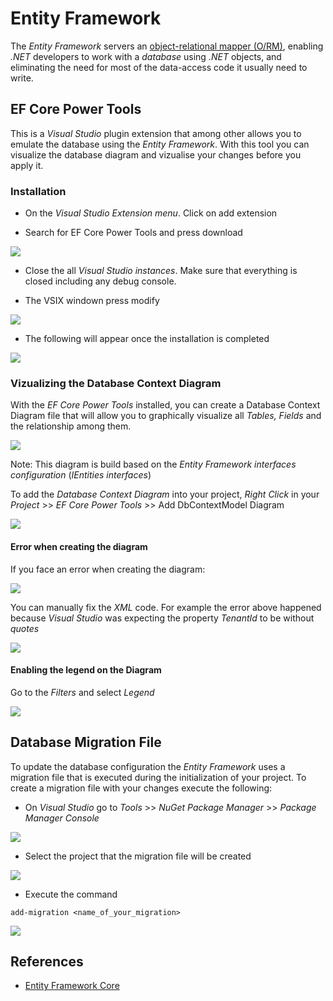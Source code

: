 # Entity Framework

The *Entity Framework* servers an [object-relational mapper (O/RM)](https://en.wikipedia.org/wiki/Object-relational_mapping), enabling *.NET* developers to work with a *database* using *.NET* objects, and eliminating the need for most of the data-access code it usually need to write.

## EF Core Power Tools 

This is a *Visual Studio* plugin extension that among other allows you to emulate the database using the *Entity Framework*. With this tool you can visualize the database diagram and vizualise your changes before you apply it.

### Installation

- On the *Visual Studio Extension menu*. Click on add extension 

- Search for EF Core Power Tools and press download 

![]( https://media.githubusercontent.com/media/RogerioDosSantos/Wiki/master/docs/src/entity_framework/ef_core_power_tools.png )

- Close the all *Visual Studio instances*. Make sure that everything is closed including any debug console.

- The VSIX windown press modify

![]( https://media.githubusercontent.com/media/RogerioDosSantos/Wiki/master/docs/src/entity_framework/ef_core_power_tools_installation.png )

- The following will appear once the installation is completed 

![]( https://media.githubusercontent.com/media/RogerioDosSantos/Wiki/master/docs/src/entity_framework/ef_core_power_tools_installation_completed.png )

### Vizualizing the Database Context Diagram 

With the *EF Core Power Tools* installed, you can create a Database Context Diagram file that will allow you to graphically visualize all *Tables, Fields* and the relationship among them.

![]( https://media.githubusercontent.com/media/RogerioDosSantos/Wiki/master/docs/src/entity_framework/ef_core_db_context_model_diagram.png )

Note: This diagram is build based on the *Entity Framework interfaces configuration* (*IEntities interfaces*)

To add the *Database Context Diagram* into your project, *Right Click* in your *Project* >> *EF Core Power Tools* >> Add DbContextModel Diagram

![]( https://media.githubusercontent.com/media/RogerioDosSantos/Wiki/master/docs/src/entity_framework/ef_core_db_context_model_diagram_add.png )

#### Error when creating the diagram 

If you face an error when creating the diagram:

![]( https://media.githubusercontent.com/media/RogerioDosSantos/Wiki/master/docs/src/entity_framework/ef_core_db_context_model_diagram_error.png )

You can manually fix the *XML* code. For example the error above happened because *Visual Studio* was expecting the property *TenantId* to be without *quotes*

![]( https://media.githubusercontent.com/media/RogerioDosSantos/Wiki/master/docs/src/entity_framework/ef_core_db_context_model_diagram_error_fix.png )

#### Enabling the legend on the Diagram 

Go to the *Filters* and select *Legend*

![]( https://media.githubusercontent.com/media/RogerioDosSantos/Wiki/master/docs/src/entity_framework/ef_core_db_context_model_diagram_legend.png )

## Database Migration File

To update the database configuration the *Entity Framework* uses a migration file that is executed during the initialization of your project. To create a migration file with your changes execute the following:

- On *Visual Studio* go to *Tools* >> *NuGet Package Manager* >> *Package Manager Console* 

![]( https://media.githubusercontent.com/media/RogerioDosSantos/Wiki/master/docs/src/entity_framework/package_console_manager.png )

- Select the project that the migration file will be created 

![]( https://media.githubusercontent.com/media/RogerioDosSantos/Wiki/master/docs/src/entity_framework/package_console_manager_project.png )

- Execute the command 

```shell
add-migration <name_of_your_migration>
```

![]( https://media.githubusercontent.com/media/RogerioDosSantos/Wiki/master/docs/src/entity_framework/add_migration_command.png )



## References 

- [Entity Framework Core](https://docs.microsoft.com/en-us/ef/core/)
